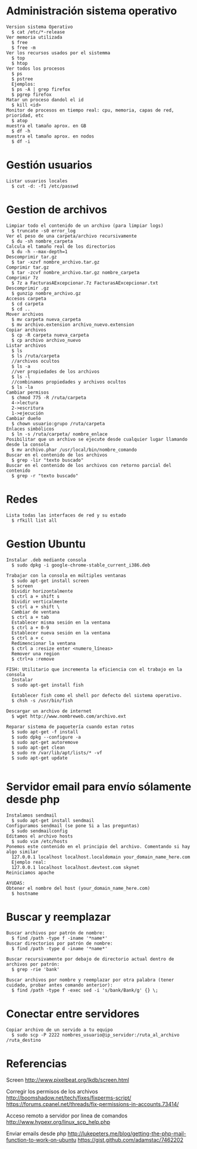 Administración sistema operativo
===
```
Version sistema Operativo
  $ cat /etc/*-release
Ver memoria utilizada
  $ free
  $ free -m
Ver los recursos usados por el sistemma
  $ top
  $ htop
Ver todos los procesos
  $ ps
  $ pstree
  Ejemplos:
  $ ps -A | grep firefox
  $ pgrep firefox
Matar un proceso dandol el id
  $ kill <id>
Monitor de procesos en tiempo real: cpu, memoria, capas de red, prioridad, etc
  $ atop
muestra el tamaño aprox. en GB
  $ df -h 
muestra el tamaño aprox. en nodos
  $ df -i

```

Gestión usuarios
===
```
Listar usuarios locales
  $ cut -d: -f1 /etc/passwd

```

Gestion de archivos
===
```
Limpiar todo el contenido de un archivo (para limpiar logs)
  $ truncate -s0 error_log
Ver el peso de una carpeta/archivo recursivamente
  $ du -sh nombre_carpeta
Calcula el tamaño real de los directorios
  $ du -h --max-depth=1
Descomprimir tar.gz
  $ tar -xzvf nombre_archivo.tar.gz
Comprimir tar.gz
  $ tar -zcvf nombre_archivo.tar.gz nombre_carpeta
Comprimir 7z
  $ 7z a FacturasAExcepcionar.7z FacturasAExcepcionar.txt
Descomprimir .gz
  $ gunzip nombre_archivo.gz
Accesos carpeta
  $ cd carpeta
  $ cd ..
Mover archivos
  $ mv carpeta nueva_carpeta
  $ mv archivo.extension archivo_nuevo.extension
Copiar archivos
  $ cp -R carpeta nueva_carpeta
  $ cp archivo archivo_nuevo
Listar archivos
  $ ls
  $ ls /ruta/carpeta
  //archivos ocultos
  $ ls -a
  //ver propiedades de los archivos
  $ ls -l
  //combinamos propiedades y archivos ocultos
  $ ls -la
Cambiar permisos
  $ chmod 775 -R /ruta/carpeta
  4->lectura
  2->escritura
  1->ejecución
Cambiar dueño
  $ chown usuario:grupo /ruta/carpeta
Enlaces simbólicos
  $ ln -s /ruta/carpeta/ nombre_enlace
Posibilitar que un archivo se ejecute desde cualquier lugar llamando desde la consola
  $ mv archivo.phar /usr/local/bin/nombre_comando
Buscar en el contenido de los archivos
  $ grep -lir "texto buscado"
Buscar en el contenido de los archivos con retorno parcial del contenido
  $ grep -r "texto buscado"
```
Redes
===
```
Lista todas las interfaces de red y su estado
  $ rfkill list all
```

Gestion Ubuntu
===
```
Instalar .deb mediante consola
  $ sudo dpkg -i google-chrome-stable_current_i386.deb
  
Trabajar con la consola en múltiples ventanas
  $ sudo apt-get install screen
  $ screen
  Dividir horizontalmente
  $ ctrl a + shift s
  Dividir verticalmente
  $ ctrl a + shift \
  Cambiar de ventana
  $ ctrl a + tab
  Establecer misma sesión en la ventana
  $ ctrl a + 0-9
  Establecer nueva sesión en la ventana
  $ ctrl a + c
  Redimencionar la ventana
  $ ctrl a :resize enter <numero_líneas>
  Remover una region
  $ ctrl+a :remove

FISH: Utilitario que incrementa la eficiencia con el trabajo en la consola
  Instalar
  $ sudo apt-get install fish
  
  Establecer fish como el shell por defecto del sistema operativo.
  $ chsh -s /usr/bin/fish

Descargar un archivo de internet
  $ wget http://www.nombreweb.com/archivo.ext
  
Reparar sistema de paquetería cuando estan rotos
  $ sudo apt-get -f install
  $ sudo dpkg --configure -a
  $ sudo apt-get autoremove
  $ sudo apt-get clean
  $ sudo rm /var/lib/apt/lists/* -vf
  $ sudo apt-get update
  
```

Servidor email para envío sólamente desde php
===
```
Instalamos sendmail
  $ sudo apt-get install sendmail
Configuramos sendmail (se pone Si a las preguntas)
  $ sudo sendmailconfig
Editamos el archivo hosts
  $ sudo vim /etc/hosts
Ponemos este contenido en el principio del archivo. Comentando si hay algo similar
  127.0.0.1 localhost localhost.localdomain your_domain_name_here.com
  Ejemplo real:
  127.0.0.1 localhost localhost.devtest.com skynet
Reiniciamos apache  

AYUDAS:  
Obtener el nombre del host (your_domain_name_here.com)
  $ hostname

```


Buscar y reemplazar
===
```
Buscar archivos por patrón de nombre:
  $ find /path -type f -iname '*name*'
Buscar directorios por patrón de nombre:
  $ find /path -type d -iname '*name*'

Buscar recursivamente por debajo de directorio actual dentro de archivos por patrón:
  $ grep -rie 'bank'

Buscar archivos por nombre y reemplazar por otra palabra (tener cuidado, probar antes comando anterior):
  $ find /path -type f -exec sed -i 's/bank/Bank/g' {} \;

```

Conectar entre servidores
===
```
Copiar archivo de un servido a tu equipo  
  $ sudo scp -P 2222 nombres_usuario@ip_servidor:/ruta_al_archivo /ruta_destino
```

Referencias
===
Screen
http://www.pixelbeat.org/lkdb/screen.html

Corregir los permisos de los archivos
http://boomshadow.net/tech/fixes/fixperms-script/
https://forums.cpanel.net/threads/fix-permissions-in-accounts.73414/

Acceso remoto a servidor por linea de comandos
http://www.hypexr.org/linux_scp_help.php

Enviar emails desde php
http://lukepeters.me/blog/getting-the-php-mail-function-to-work-on-ubuntu
https://gist.github.com/adamstac/7462202
